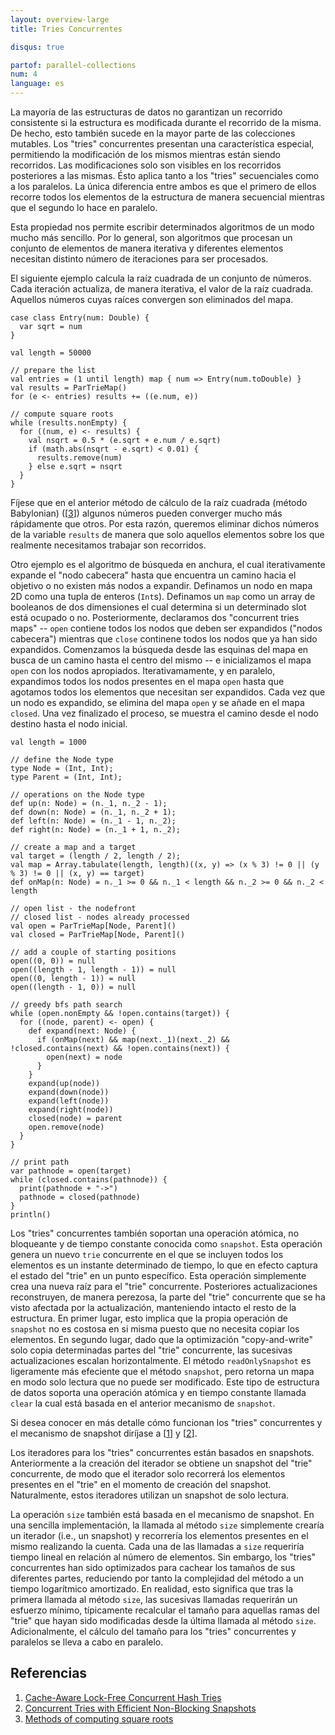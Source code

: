 ```yaml
---
layout: overview-large
title: Tries Concurrentes

disqus: true

partof: parallel-collections
num: 4
language: es
---
```


La mayoría de las estructuras de datos no garantizan un recorrido consistente
si la estructura es modificada durante el recorrido de la misma. De hecho,
esto también sucede en la mayor parte de las colecciones mutables. Los "tries"
concurrentes presentan una característica especial, permitiendo la modificación
de los mismos mientras están siendo recorridos. Las modificaciones solo son visibles
en los recorridos posteriores a las mismas. Ésto aplica tanto a los "tries" secuenciales 
como a los paralelos. La única diferencia entre ambos es que el primero de ellos
recorre todos los elementos de la estructura de manera secuencial mientras que 
el segundo lo hace en paralelo.

Esta propiedad nos permite escribir determinados algoritmos de un modo mucho más
sencillo. Por lo general, son algoritmos que procesan un conjunto de elementos de manera
iterativa y diferentes elementos necesitan distinto número de iteraciones para ser
procesados.

El siguiente ejemplo calcula la raíz cuadrada de un conjunto de números. Cada iteración
actualiza, de manera iterativa, el valor de la raíz cuadrada. Aquellos números cuyas 
raíces convergen son eliminados del mapa.

    case class Entry(num: Double) {
      var sqrt = num
    }
	
    val length = 50000
	
	// prepare the list
    val entries = (1 until length) map { num => Entry(num.toDouble) }
    val results = ParTrieMap()
    for (e <- entries) results += ((e.num, e))
    
	// compute square roots
    while (results.nonEmpty) {
      for ((num, e) <- results) {
        val nsqrt = 0.5 * (e.sqrt + e.num / e.sqrt)
        if (math.abs(nsqrt - e.sqrt) < 0.01) {
          results.remove(num)
        } else e.sqrt = nsqrt
      }
    }

Fíjese que en el anterior método de cálculo de la raíz cuadrada (método Babylonian)
(\[[3][3]\]) algunos números pueden converger mucho más rápidamente que otros. Por esta razón,
queremos eliminar dichos números de la variable `results` de manera que solo aquellos
elementos sobre los que realmente necesitamos trabajar son recorridos.

Otro ejemplo es el algoritmo de búsqueda en anchura, el cual iterativamente expande el "nodo cabecera"
hasta que encuentra un camino hacia el objetivo o no existen más nodos a expandir. Definamos
un nodo en mapa 2D como una tupla de enteros (`Int`s). Definamos un `map` como un array de 
booleanos de dos dimensiones el cual determina si un determinado slot está ocupado o no. Posteriormente,
declaramos dos "concurrent tries maps" -- `open` contiene todos los nodos que deben ser expandidos 
("nodos cabecera") mientras que `close` continene todos los nodos que ya han sido expandidos. Comenzamos
la búsqueda desde las esquinas del mapa en busca de un camino hasta el centro del mismo -- 
e inicializamos el mapa `open` con los nodos apropiados. Iterativamamente, y en paralelo, 
expandimos todos los nodos presentes en el mapa `open` hasta que agotamos todos los elementos
que necesitan ser expandidos. Cada vez que un nodo es expandido, se elimina del mapa `open` y se
añade en el mapa `closed`. Una vez finalizado el proceso, se muestra el camino desde el nodo 
destino hasta el nodo inicial.
	
	val length = 1000
	
	// define the Node type
    type Node = (Int, Int);
    type Parent = (Int, Int);
    
	// operations on the Node type
    def up(n: Node) = (n._1, n._2 - 1);
    def down(n: Node) = (n._1, n._2 + 1);
    def left(n: Node) = (n._1 - 1, n._2);
    def right(n: Node) = (n._1 + 1, n._2);
    
    // create a map and a target
    val target = (length / 2, length / 2);
    val map = Array.tabulate(length, length)((x, y) => (x % 3) != 0 || (y % 3) != 0 || (x, y) == target)
    def onMap(n: Node) = n._1 >= 0 && n._1 < length && n._2 >= 0 && n._2 < length
    
    // open list - the nodefront
    // closed list - nodes already processed
    val open = ParTrieMap[Node, Parent]()
    val closed = ParTrieMap[Node, Parent]()
    
    // add a couple of starting positions
    open((0, 0)) = null
    open((length - 1, length - 1)) = null
    open((0, length - 1)) = null
    open((length - 1, 0)) = null
 
    // greedy bfs path search
    while (open.nonEmpty && !open.contains(target)) {
      for ((node, parent) <- open) {
        def expand(next: Node) {
          if (onMap(next) && map(next._1)(next._2) && !closed.contains(next) && !open.contains(next)) {
            open(next) = node
          }
        }
        expand(up(node))
        expand(down(node))
        expand(left(node))
        expand(right(node))
        closed(node) = parent
        open.remove(node)
      }
    }
	
    // print path
    var pathnode = open(target)
    while (closed.contains(pathnode)) {
      print(pathnode + "->")
      pathnode = closed(pathnode)
    }
    println()


Los "tries" concurrentes también soportan una operación atómica, no bloqueante y de 
tiempo constante conocida como `snapshot`. Esta operación genera un nuevo `trie`
concurrente en el que se incluyen todos los elementos es un instante determinado de 
tiempo, lo que en efecto captura el estado del "trie" en un punto específico. 
Esta operación simplemente crea una nueva raíz para el "trie" concurrente. Posteriores 
actualizaciones reconstruyen, de manera perezosa, la parte del "trie" concurrente que se
ha visto afectada por la actualización, manteniendo intacto el resto de la estructura.
En primer lugar, esto implica que la propia operación de `snapshot` no es costosa en si misma
puesto que no necesita copiar los elementos. En segundo lugar, dado que la optimización
"copy-and-write" solo copia determinadas partes del "trie" concurrente, las sucesivas
actualizaciones escalan horizontalmente. El método  `readOnlySnapshot` es ligeramente
más efeciente que el método `snapshot`, pero retorna un mapa en modo solo lectura que no
puede ser modificado. Este tipo de estructura de datos soporta una operación atómica y en tiempo 
constante llamada `clear` la cual está basada en el anterior mecanismo de `snapshot`.

Si desea conocer en más detalle cómo funcionan los "tries" concurrentes y el mecanismo de
snapshot diríjase a \[[1][1]\] y \[[2][2]\].

Los iteradores para los "tries" concurrentes están basados en snapshots. Anteriormente a la creación
del iterador se obtiene un snapshot del "trie" concurrente, de modo que el iterador solo recorrerá
los elementos presentes en el "trie" en el momento de creación del snapshot. Naturalmente,
estos iteradores utilizan un snapshot de solo lectura.

La operación `size` también está basada en el mecanismo de snapshot. En una sencilla implementación,
la llamada al método `size` simplemente crearía un iterador (i.e., un snapshot) y recorrería los
elementos presentes en el mismo realizando la cuenta. Cada una de las llamadas a `size` requeriría
tiempo lineal en relación al número de elementos. Sin embargo, los "tries" concurrentes han sido
optimizados para cachear los tamaños de sus diferentes partes, reduciendo por tanto la complejidad
del método a un tiempo logarítmico amortizado. En realidad, esto significa que tras la primera
llamada al método `size`, las sucesivas llamadas requerirán un esfuerzo mínimo, típicamente recalcular
el tamaño para aquellas ramas del "trie" que hayan sido modificadas desde la última llamada al método
`size`. Adicionalmente, el cálculo del tamaño para los "tries" concurrentes y paralelos se lleva a cabo
en paralelo.

## Referencias

1. [Cache-Aware Lock-Free Concurrent Hash Tries][1]
2. [Concurrent Tries with Efficient Non-Blocking Snapshots][2]
3. [Methods of computing square roots][3]

  [1]: http://infoscience.epfl.ch/record/166908/files/ctries-techreport.pdf "Ctries-techreport"
  [2]: http://lampwww.epfl.ch/~prokopec/ctries-snapshot.pdf "Ctries-snapshot"
  [3]: http://en.wikipedia.org/wiki/Methods_of_computing_square_roots#Babylonian_method "babylonian-method"
